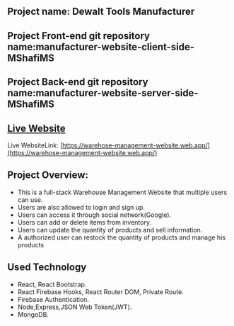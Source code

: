 ## Project name: Dewalt Tools Manufacturer

## Project Front-end git repository name:manufacturer-website-client-side-MShafiMS

## Project Back-end git repository name:manufacturer-website-server-side-MShafiMS

## [Live Website](https://warehose-management-website.web.app/)

Live WebsiteLink: [https://warehose-management-website.web.app/](https://warehose-management-website.web.app/)

## Project Overview:

- This is a full-stack Warehouse Management Website that multiple users can use.
- Users are also allowed to login and sign up.
- Users can access it through social network(Google).
- Users can add or delete items from inventory.
- Users can update the quantity of products and sell information.
- A authorized user can restock the quantity of products and manage his products

## Used Technology

- React, React Bootstrap.
- React Firebase Hooks, React Router DOM, Private Route.
- Firebase Authentication.
- Node,Express,JSON Web Token(JWT).
- MongoDB.
